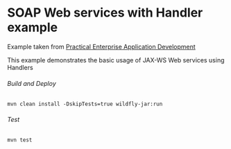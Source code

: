 SOAP Web services with Handler example
=====================================
Example taken from [Practical Enterprise Application Development](http://www.itbuzzpress.com/ebooks/java-ee-7-development-on-wildfly.html)

This example demonstrates the basic usage of JAX-WS Web services using Handlers

###### Build and Deploy
```shell
mvn clean install -DskipTests=true wildfly-jar:run
```

###### Test
```shell
mvn test
```
